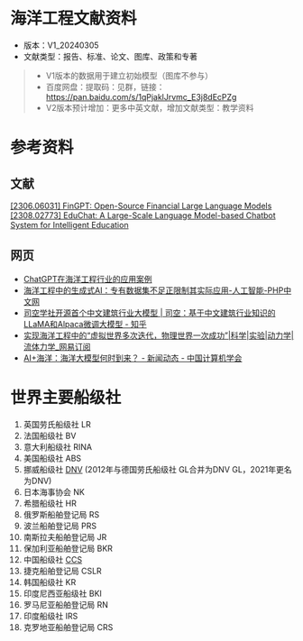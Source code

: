 # 海洋工程文献资料
- 版本：V1_20240305
- 文献类型：报告、标准、论文、图库、政策和专著
> - V1版本的数据用于建立初始模型（图库不参与）
> - 百度网盘：提取码：见群，链接：https://pan.baidu.com/s/1qPjaklJrvmc_E3j8dEcPZg
> - V2版本预计增加：更多中英文献，增加文献类型：教学资料

# 参考资料
## 文献
[[2306.06031] FinGPT: Open-Source Financial Large Language Models](https://arxiv.org/abs/2306.06031)
[[2308.02773] EduChat: A Large-Scale Language Model-based Chatbot System for Intelligent Education](https://arxiv.org/abs/2308.02773)

## 网页
- [ChatGPT在海洋工程行业的应用案例](https://sujiang.blog/blog/2023/05/14/chatgpt%E5%9C%A8%E6%B5%B7%E6%B4%8B%E5%B7%A5%E7%A8%8B%E8%A1%8C%E4%B8%9A%E7%9A%84%E5%BA%94%E7%94%A8%E6%A1%88%E4%BE%8B/)
- [海洋工程中的生成式AI：专有数据集不足正限制其实际应用-人工智能-PHP中文网](https://www.php.cn/faq/623498.html)
- [司空学社开源首个中文建筑行业大模型 | 司空：基于中文建筑行业知识的LLaMA和Alpaca微调大模型 - 知乎](https://zhuanlan.zhihu.com/p/641374615)
- [实现海洋工程中的“虚拟世界多次迭代，物理世界一次成功”|科学|实验|动力学|流体力学_网易订阅](https://www.163.com/dy/article/IORARFBG05325Q3L.html)
- [AI+海洋：海洋大模型何时到来？ - 新闻动态 - 中国计算机学会](https://www.ccf.org.cn/YOCSEF/Branches/Qingdao/News/2023-11-03/796826.shtml)

# 世界主要船级社
1. 英国劳氏船级社 LR
2. 法国船级社 BV
3. 意大利船级社 RINA
4. 美国船级社 ABS
5. 挪威船级社 [DNV](https://www.dnv.com/cn) (2012年与德国劳氏船级社 GL合并为DNV GL，2021年更名为DNV)
6. 日本海事协会 NK
7. 希腊船级社 HR
8. 俄罗斯船舶登记局 RS
9. 波兰船舶登记局 PRS
10. 南斯拉夫船舶登记局 JR
11. 保加利亚船舶登记局 BKR
12. 中国船级社 [CCS](https://www.ccs.org.cn/ccswz/)
13. 捷克船舶登记局 CSLR
14. 韩国船级社 KR
15. 印度尼西亚船级社 BKI
16. 罗马尼亚船舶登记局 RN
17. 印度船级社 IRS
18. 克罗地亚船舶登记局 CRS
